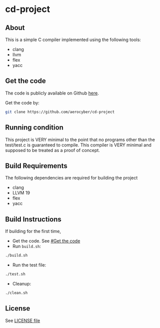 # cd-project

## About

This is a simple C compiler implemented using the following tools:
- clang
- llvm
- flex
- yacc

## Get the code

The code is publicly available on Github [here](https://github.com/aerocyber/cd-project).


Get the code by:
```bash
git clone https://github.com/aerocyber/cd-project
```

## Running condition

This project is VERY minimal to the point that no programs other than the test/test.c is guaranteed to compile. This compiler is VERY minimal and supposed to be treated as a proof of concept.

## Build Requirements
The following dependencies are required for building the project
- clang
- LLVM 19
- flex
- yacc

## Build Instructions
If building for the first time,

- Get the code. See [#Get the code](#get-the-code)
- Run `build.sh`:
```bash
./build.sh
```

- Run the test file:
```bash
./test.sh
```

- Cleanup:
```bash
./clean.sh
```

## License

See [LICENSE file](LICENSE)

